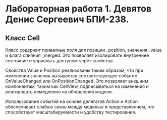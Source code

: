# Лабораторная работа 1. Девятов Денис Сергеевич БПИ-238.

## Класс Cell
Класс содержит приватные поля для позиции _position, значения _value и флага слияния _merged. Это позволяет изолировать внутреннее состояние и управлять доступом через свойства.

Свойства Value и Position реализованы таким образом, что при изменении значения вызывается соответствующее событие OnValueChanged или OnPositionChanged. Это позволяет внешним компонентам, таким как CellView, подписываться на изменения и реагировать немедленно на обновления модели.

Использование событий на основе делегатов Action<int> и Action<Vector2Int> обеспечивает слабую связь между моделью и представлением, что способствует масштабируемости и удобству тестирования.
